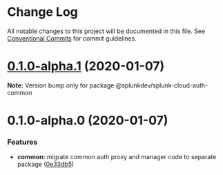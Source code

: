 # Change Log

All notable changes to this project will be documented in this file.
See [Conventional Commits](https://conventionalcommits.org) for commit guidelines.

# [0.1.0-alpha.1](https://cd.splunkdev.com/libraries/js-cloud-auth/compare/@splunkdev/splunk-cloud-auth-common@0.1.0-alpha.0...@splunkdev/splunk-cloud-auth-common@0.1.0-alpha.1) (2020-01-07)

**Note:** Version bump only for package @splunkdev/splunk-cloud-auth-common





# 0.1.0-alpha.0 (2020-01-07)


### Features

* **common:** migrate common auth proxy and manager code to separate package ([0e33db5](https://cd.splunkdev.com/libraries/js-cloud-auth/commits/0e33db5fc0e31b91b74a1bd993ec11a90cfae944))
